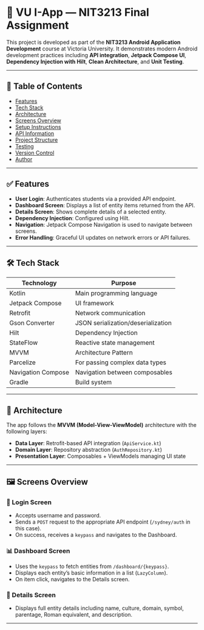 # 📱 VU I-App — NIT3213 Final Assignment

This project is developed as part of the **NIT3213 Android Application Development** course at Victoria University. It demonstrates modern Android development practices including **API integration**, **Jetpack Compose UI**, **Dependency Injection with Hilt**, **Clean Architecture**, and **Unit Testing**.

---

## 📌 Table of Contents

- [Features](#features)
- [Tech Stack](#tech-stack)
- [Architecture](#architecture)
- [Screens Overview](#screens-overview)
- [Setup Instructions](#setup-instructions)
- [API Information](#api-information)
- [Project Structure](#project-structure)
- [Testing](#testing)
- [Version Control](#version-control)
- [Author](#author)

---

## ✅ Features

- **User Login**: Authenticates students via a provided API endpoint.
- **Dashboard Screen**: Displays a list of entity items returned from the API.
- **Details Screen**: Shows complete details of a selected entity.
- **Dependency Injection**: Configured using Hilt.
- **Navigation**: Jetpack Compose Navigation is used to navigate between screens.
- **Error Handling**: Graceful UI updates on network errors or API failures.

---

## 🛠 Tech Stack

| Technology        | Purpose                          |
|-------------------|----------------------------------|
| Kotlin            | Main programming language        |
| Jetpack Compose   | UI framework                     |
| Retrofit          | Network communication            |
| Gson Converter    | JSON serialization/deserialization |
| Hilt              | Dependency Injection             |
| StateFlow         | Reactive state management        |
| MVVM              | Architecture Pattern             |
| Parcelize         | For passing complex data types   |
| Navigation Compose| Navigation between composables   |
| Gradle            | Build system                     |

---

## 🧱 Architecture

The app follows the **MVVM (Model-View-ViewModel)** architecture with the following layers:

- **Data Layer**: Retrofit-based API integration (`ApiService.kt`)
- **Domain Layer**: Repository abstraction (`AuthRepository.kt`)
- **Presentation Layer**: Composables + ViewModels managing UI state

---

## 🖼 Screens Overview

### 🔐 Login Screen
- Accepts username and password.
- Sends a `POST` request to the appropriate API endpoint (`/sydney/auth` in this case).
- On success, receives a `keypass` and navigates to the Dashboard.

### 📊 Dashboard Screen
- Uses the `keypass` to fetch entities from `/dashboard/{keypass}`.
- Displays each entity’s basic information in a list (`LazyColumn`).
- On item click, navigates to the Details screen.

### 📄 Details Screen
- Displays full entity details including name, culture, domain, symbol, parentage, Roman equivalent, and description.

---


